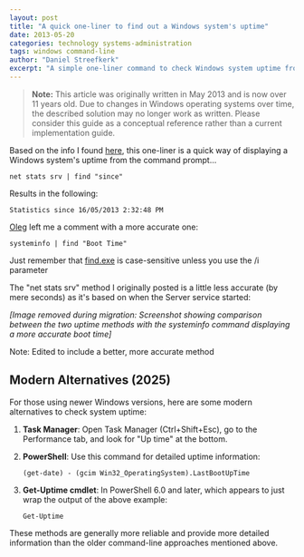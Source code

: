 ```yaml
---
layout: post
title: "A quick one-liner to find out a Windows system's uptime"
date: 2013-05-20
categories: technology systems-administration
tags: windows command-line
author: "Daniel Streefkerk"
excerpt: "A simple one-liner command to check Windows system uptime from the command prompt, with an improved method suggested by a reader."
---
```


> **Note:** This article was originally written in May 2013 and is now over 11 years old. Due to changes in Windows operating systems over time, the described solution may no longer work as written. Please consider this guide as a conceptual reference rather than a current implementation guide.

Based on the info I found [here](https://learn.microsoft.com/en-us/windows-server/administration/windows-commands/), this one-liner is a quick way of displaying a Windows system's uptime from the command prompt...

```
net stats srv | find "since"
```

Results in the following:

```
Statistics since 16/05/2013 2:32:48 PM
```

[Oleg](https://about.me/chw) left me a comment with a more accurate one:

```
systeminfo | find "Boot Time"
```

Just remember that [find.exe](https://learn.microsoft.com/en-us/windows-server/administration/windows-commands/find) is case-sensitive unless you use the /i parameter

The "net stats srv" method I originally posted is a little less accurate (by mere seconds) as it's based on when the Server service started:

*[Image removed during migration: Screenshot showing comparison between the two uptime methods with the systeminfo command displaying a more accurate boot time]*

Note: Edited to include a better, more accurate method

## Modern Alternatives (2025)

For those using newer Windows versions, here are some modern alternatives to check system uptime:

1. **Task Manager**: Open Task Manager (Ctrl+Shift+Esc), go to the Performance tab, and look for "Up time" at the bottom.

2. **PowerShell**: Use this command for detailed uptime information:
   
   ```
   (get-date) - (gcim Win32_OperatingSystem).LastBootUpTime
   ```

3. **Get-Uptime cmdlet**: In PowerShell 6.0 and later, which appears to just wrap the output of the above example:
   
   ```
   Get-Uptime
   ```

These methods are generally more reliable and provide more detailed information than the older command-line approaches mentioned above.